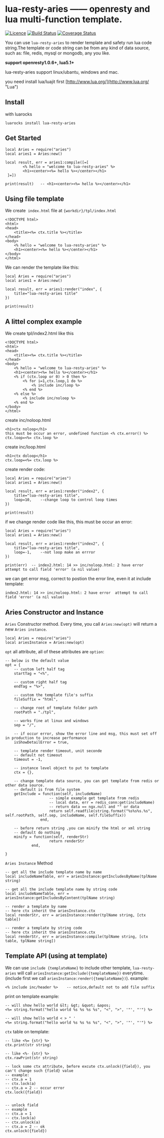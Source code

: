 
# lua-resty-aries —— openresty and lua multi-function template. 
[![Licence](http://img.shields.io/badge/Licence-MIT-brightgreen.svg)](LICENSE)
[![Build Status](https://travis-ci.org/DoubleSpout/lua-resty-aries.svg?branch=master)](https://travis-ci.org/DoubleSpout/lua-resty-aries)
[![Coverage Status](https://coveralls.io/repos/github/DoubleSpout/lua-resty-aries/badge.svg)](https://coveralls.io/github/DoubleSpout/lua-resty-aries)

You can use `lua-resty-aries` to render template and safety run lua code string.The template or code string can be from any kind of data source, such as: file, redis, mysql or mongodb, any you like. 

**support openresty1.0.6+, lua5.1+**

lua-resty-aries support linux/ubantu, windows and mac.

you need install lua/luajit first [http://www.lua.org/](http://www.lua.org/ "Lua")

## Install

with luarocks

	luarocks install lua-resty-aries

## Get Started

	local Aries = require("aries")
    local aries1 = Aries:new()

    local result, err = aries1:compile([=[ 
			<% hello = "welcome to lua-resty-aries" %>
			<h1><center><%= hello %></center></h1>
	 ]=])

    print(result)	-- <h1><center><%= hello %></center></h1>
	   
## Using file template

We create` index.html` file at `{workdir}/tpl/index.html`

	<!DOCTYPE html>
	<html>
	<head>
		<title><%= ctx.title %></title>
	</head>
	<body>
		<% hello = "welcome to lua-resty-aries" %>
		<h1><center><%= hello %></center></h1>
	</body>
	</html>

We can render the template like this:

	local Aries = require("aries")
    local aries1 = Aries:new()

    local result, err = aries1:render("index", {
		title="lua-resty-aries title"
	})

    print(result)

## A littel complex example

We create tpl/index2.html like this

	<!DOCTYPE html>
	<html>
	<head>
		<title><%= ctx.title %></title>
	</head>
	<body>
		<% hello = "welcome to lua-resty-aries" %>
		<h1><center><%= hello %></center></h1>
		<% if (ctx.loop or 0) > 0 then %>
			<% for i=1,ctx.loop,1 do %>
				<% include inc/loop %>
			<% end %>
		<% else %>
			<% include inc/noloop %>
		<% end %>
	</body>
	</html>

create inc/noloop.html

	<h1>ctx noloop</h1>
	this must be occur an error, undefined function <% ctx.error() %>
	ctx.loop=<%= ctx.loop %>

create inc/loop.html

	<h1>ctx doloop</h1>
	ctx.loop=<%= ctx.loop %>

create render code:

	local Aries = require("aries")
    local aries1 = Aries:new()

    local result, err = aries1:render("index2", {
		title="lua-resty-aries title",
        loop=10,	--change loop to control loop times
	})

    print(result)

if we change render code like this, this must be occur an error:

	local Aries = require("aries")
    local aries1 = Aries:new()

    local result, err = aries1:render("index2", {
		title="lua-resty-aries title",
        loop=-1,	--not loop make an errror
	})

    print(err)	-- index2.html: 14 >> inc/noloop.html: 2 have error  attempt to call field 'error' (a nil value)

we can get error msg, correct to postion the error line, even it at include template:

	index2.html: 14 >> inc/noloop.html: 2 have error  attempt to call field 'error' (a nil value)

## Aries Constructor and Instance
   
`Aries` Constructor method. Every time, you call `Aries:new(opt)` will return a new `Aries instance`.

	local Aries = require("aries")
	local ariesInstance = Aries:new(opt)

`opt` all attribute, all of these attributes are `option`:

	-- below is the default value
	opt = {
		-- custom left half tag
		startTag = "<%",

		-- custom right half tag
		endTag = "%>",

		-- custom the template file's suffix 
		fileSuffix = "html",

		-- change root of template folder path
		rootPath = "./tpl",

		-- works fine at linux and windows
		sep = "/",

		-- if occur error, show the error line and msg, this must set off in production to increase performance
		isShowDetailError = true,  

		-- template render timeout, unit seconde
		-- default not timeout
		timeout = -1,

		-- instance level object to put to template
		ctx = {},

		-- change template data source, you can get template from redis or other data source.
		-- default is from file system
		getInclude = function(self, includeName)
						-- simple example get template from redis
						-- local data, err = redis_conn:get(includeName)
						-- return data == ngx.null and "" or data
						return self.readfile(string.format("%s%s%s.%s", self.rootPath, self.sep, includeName, self.fileSuffix))
					end,

		-- before return string ,you can minify the html or xml string
		-- default do nothing
		minify = function(self, renderStr)
						return renderStr
				end,

	}

`Aries Instance` Method

	-- get all the include template name by name
	local includeNameTable, err = ariesInstance:getIncludesByName(tplName string)

	-- get all the include template name by string code
	local includeNameTable, err = ariesInstance:getIncludesByContent(tplName string)

	-- render a template by name
	-- here ctx inherit the ariesInstance.ctx
	local renderStr, err = ariesInstance:render(tplName string, [ctx table])

	-- render a template by string code
	-- here ctx inherit the ariesInstance.ctx
	local renderStr, err = ariesInstance:compile(tplName string, [ctx table, tplName string])


	
## Template API (using at template)
	
We can use `include {templateName}` to include other template, `lua-resty-aries` will call `ariesInstance:getInclude({templateName})` everytime.(include first we call `ariesInstance:render({templateName})`). example:

	<% include inc/header %>	-- notice,default not to add file suffix

print on template example:
	
	-- will show hello world &lt; &gt; &quot; &apos;
	<%= string.format("hello world %s %s %s %s", "<", ">", '"', "'") %>
	
	-- will show hello world < > " '
	<%= string.format("hello world %s %s %s %s", "<", ">", '"', "'") %>

`ctx` table on template:

	-- like <%= {str} %>
	ctx.print(str string)

 	-- like <%- {str} %> 
	ctx.rawPrint(str string)

	-- lock some ctx attribute, before excute ctx.unlock({field}), you can't change such {field} value
	-- example:
	-- ctx.a = 1
	-- ctx.lock(a)
	-- ctx.a = 2 -- occur error
	ctx.lock({field})


	-- unlock field
	-- example
	-- ctx.a = 1
	-- ctx.lock(a)
	-- ctx.unlock(a)
	-- ctx.a = 2 -- ok
	ctx.unlock({field})
	